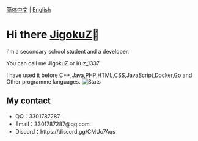 [简体中文](README.md) | [English](README-EN.md)

# Hi there [JigokuZ](https://blog.jigokuz.icu)👋

I'm a secondary school student and a developer. 

You can call me JigokuZ or Kuz_1337

I have used it before C++,Java,PHP,HTML,CSS,JavaScript,Docker,Go and Other programme languages.
![Stats](https://github-readme-stats.vercel.app/api?username=JigokuZ&show_icons=true&theme=ocean_dark)

## My contact
<ul>
    <li>QQ：3301787287</li>
    <li>Email：3301787287@qq.com</li>
    <li>Discord：https://discord.gg/CMUc7Aqs</li>
</ul>
